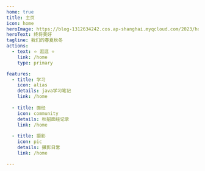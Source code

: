 ```yaml
---
home: true
title: 主页
icon: home
heroImage: https://blog-1312634242.cos.ap-shanghai.myqcloud.com/2023/homebg.jpg
heroText: 终将美好
tagline: 我们的春夏秋冬
actions:
  - text: ⭐️ 逛逛 ⭐️
    link: /home
    type: primary

features:
  - title: 学习
    icon: alias
    details: java学习笔记
    link: /home
    
  - title: 面经
    icon: community
    details: 秋招面经记录
    link: /home
    
  - title: 摄影
    icon: pic
    details: 摄影日常
    link: /home

---
```


